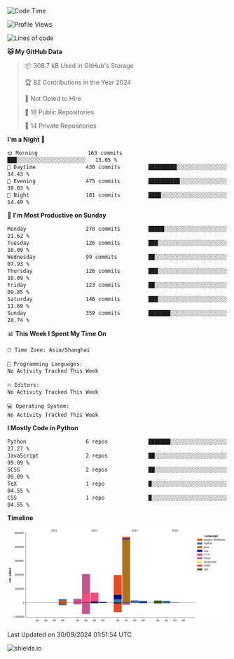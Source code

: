 <!--START_SECTION:waka-->
![Code Time](http://img.shields.io/badge/Code%20Time-427%20hrs%2041%20mins-blue)

![Profile Views](http://img.shields.io/badge/Profile%20Views-2-blue)

![Lines of code](https://img.shields.io/badge/From%20Hello%20World%20I%27ve%20Written-1.1%20million%20lines%20of%20code-blue)

**🐱 My GitHub Data** 

> 📦 308.7 kB Used in GitHub's Storage 
 > 
> 🏆 82 Contributions in the Year 2024
 > 
> 🚫 Not Opted to Hire
 > 
> 📜 18 Public Repositories 
 > 
> 🔑 14 Private Repositories 
 > 
**I'm a Night 🦉** 

```text
🌞 Morning                163 commits         ███░░░░░░░░░░░░░░░░░░░░░░   13.05 % 
🌆 Daytime                430 commits         █████████░░░░░░░░░░░░░░░░   34.43 % 
🌃 Evening                475 commits         ██████████░░░░░░░░░░░░░░░   38.03 % 
🌙 Night                  181 commits         ████░░░░░░░░░░░░░░░░░░░░░   14.49 % 
```
📅 **I'm Most Productive on Sunday** 

```text
Monday                   270 commits         █████░░░░░░░░░░░░░░░░░░░░   21.62 % 
Tuesday                  126 commits         ███░░░░░░░░░░░░░░░░░░░░░░   10.09 % 
Wednesday                99 commits          ██░░░░░░░░░░░░░░░░░░░░░░░   07.93 % 
Thursday                 126 commits         ███░░░░░░░░░░░░░░░░░░░░░░   10.09 % 
Friday                   123 commits         ██░░░░░░░░░░░░░░░░░░░░░░░   09.85 % 
Saturday                 146 commits         ███░░░░░░░░░░░░░░░░░░░░░░   11.69 % 
Sunday                   359 commits         ███████░░░░░░░░░░░░░░░░░░   28.74 % 
```


📊 **This Week I Spent My Time On** 

```text
🕑︎ Time Zone: Asia/Shanghai

💬 Programming Languages: 
No Activity Tracked This Week

🔥 Editors: 
No Activity Tracked This Week

💻 Operating System: 
No Activity Tracked This Week
```

**I Mostly Code in Python** 

```text
Python                   6 repos             ███████░░░░░░░░░░░░░░░░░░   27.27 % 
JavaScript               2 repos             ██░░░░░░░░░░░░░░░░░░░░░░░   09.09 % 
SCSS                     2 repos             ██░░░░░░░░░░░░░░░░░░░░░░░   09.09 % 
TeX                      1 repo              █░░░░░░░░░░░░░░░░░░░░░░░░   04.55 % 
CSS                      1 repo              █░░░░░░░░░░░░░░░░░░░░░░░░   04.55 % 
```



**Timeline**

![Lines of Code chart](https://raw.githubusercontent.com/kopp4/kopp4/main/assets/bar_graph.png)


 Last Updated on 30/09/2024 01:51:54 UTC
<!--END_SECTION:waka-->
![shields.io](https://img.shields.io/github/commit-activity/w/kopp4/kopp4?color=g&label=abusing%20bot&style=flat-square)
